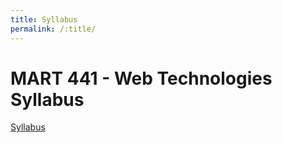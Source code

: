 ```yaml
---
title: Syllabus
permalink: /:title/
---
```


# MART 441 - Web Technologies<br />Syllabus

<a href="https://moodle.umt.edu/mod/resource/view.php?id=2755514&redirect=1" target="_blank"> Syllabus</a>
